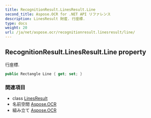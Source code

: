 ```yaml
---
title: RecognitionResult.LinesResult.Line
second_title: Aspose.OCR for .NET API リファレンス
description: LinesResult 財産. 行座標.
type: docs
weight: 20
url: /ja/net/aspose.ocr/recognitionresult.linesresult/line/
---
```

## RecognitionResult.LinesResult.Line property

行座標.

```csharp
public Rectangle Line { get; set; }
```

### 関連項目

* class [LinesResult](../)
* 名前空間 [Aspose.OCR](../../recognitionresult.linesresult/)
* 組み立て [Aspose.OCR](../../../)


